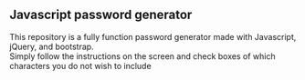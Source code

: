 ## Javascript password generator

This repository is a fully function password generator made with Javascript, jQuery, and bootstrap.  
Simply follow the instructions on the screen and check boxes of which characters you do not wish to include
